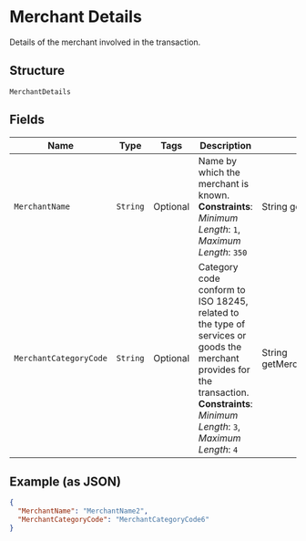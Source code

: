 
# Merchant Details

Details of the merchant involved in the transaction.

## Structure

`MerchantDetails`

## Fields

| Name | Type | Tags | Description | Getter | Setter |
|  --- | --- | --- | --- | --- | --- |
| `MerchantName` | `String` | Optional | Name by which the merchant is known.<br>**Constraints**: *Minimum Length*: `1`, *Maximum Length*: `350` | String getMerchantName() | setMerchantName(String merchantName) |
| `MerchantCategoryCode` | `String` | Optional | Category code conform to ISO 18245, related to the type of services or goods the merchant provides for the transaction.<br>**Constraints**: *Minimum Length*: `3`, *Maximum Length*: `4` | String getMerchantCategoryCode() | setMerchantCategoryCode(String merchantCategoryCode) |

## Example (as JSON)

```json
{
  "MerchantName": "MerchantName2",
  "MerchantCategoryCode": "MerchantCategoryCode6"
}
```

